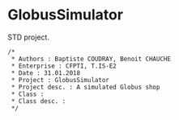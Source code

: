 # GlobusSimulator
STD project.

```chsarp
/*
 * Authors : Baptiste COUDRAY, Benoit CHAUCHE
 * Enterprise : CFPTI, T.IS-E2
 * Date : 31.01.2018
 * Project : GlobusSimulator
 * Project desc. : A simulated Globus shop
 * Class : 
 * Class desc. :
 */
```
